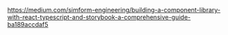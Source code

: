 https://medium.com/simform-engineering/building-a-component-library-with-react-typescript-and-storybook-a-comprehensive-guide-ba189accdaf5


